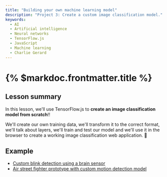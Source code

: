 ```yaml
---
title: "Building your own machine learning model"
description: "Project 3: Create a custom image classification model."
keywords:
  - AI
  - Artificial intelligence
  - Neural networks
  - TensorFlow.js
  - JavaScript
  - Machine learning
  - Charlie Gerard
---
```


# {% $markdoc.frontmatter.title %}

## Lesson summary

In this lesson, we'll use TensorFlow.js to **create an image classification model from scratch**!!

We'll create our own training data, we'll transform it to the correct format, we'll talk about layers, we'll train and test our model and we'll use it in the browser to create a working image classification web application. 🎉

## Example

- [Custom blink detection using a brain sensor](https://twitter.com/devdevcharlie/status/1387095042733580291)
- [Air street fighter prototype with custom motion detection model](https://charliegerard.dev/project/street-fighter-ml)
